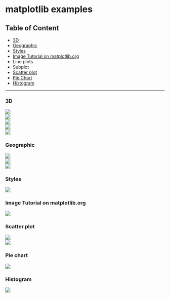 # matplotlib examples

<h2>Table of Content</h2>
<ul>
	<li><a href="#3d">3D</a></li>
	<li><a href="#geo">Geographic</a></li>
	<li><a href="#style">Styles</a></li>
	<li><a href="#imgTut">Image Tutorial on matplotlib.org</a></li>
	<li>Line plots</li>
	<li>Subplot</li>
	<li><a href="#scatter">Scatter plot</a></li>
	<li><a href="#scatter">Pie Chart</a></li>
	<li><a href="#hist">Histogram</a></li>
</ul>

<hr>

<h3 id="3d">3D</h3>
<img src="./results/3d1.png"><br>
<img src="./results/3d2.png"><br>
<img src="./results/3d3.png"><br>
<img src="./results/3d4.png"><br>
<img src="./results/3d5.png"><br>


<h3 id="geo">Geographic</h3>
<img src="./results/geo1.png"><br>
<img src="./results/geo2.png"><br>
<img src="./results/geo3.png"><br>

<h3 id="style">Styles</h3>
<img src="./results/styles.png">

<h3 id="imgTut">Image Tutorial on matplotlib.org</h3>
<img src="./results/image1.png">

<h3 id="scatter">Scatter plot</h3>
<img src="./results/scatter1.png"><br>
<img src="./results/scatter2.png"><br>

<h3 id="scatter">Pie chart</h3>
<img src="./results/pie.png">

<h3 id="hist">Histogram</h3>
<img src="./results/hist.png">
